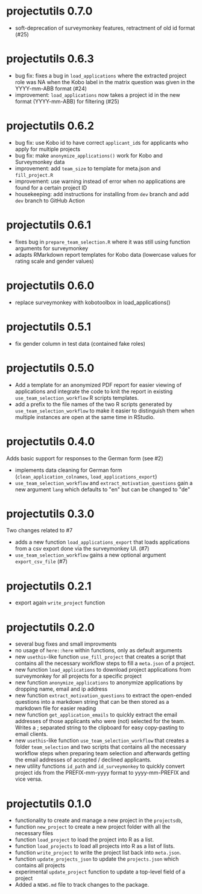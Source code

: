 # projectutils 0.7.0
- soft-deprecation of surveymonkey features, retractment of old id format (#25)

# projectutils 0.6.3
- bug fix: fixes a bug in `load_applications` where the extracted project role was NA when the Kobo label in the matrix question was given in the YYYY-mm-ABB format (#24)
- improvement: `load_applications` now takes a project id in the new format (YYYY-mm-ABB) for filtering (#25)

# projectutils 0.6.2
- bug fix: use Kobo id to have correct `applicant_id`s for applicants who apply for multiple projects
- bug fix: make `anonymize_applications()` work for Kobo and Surveymonkey data 
- improvement: add `team_size` to template for meta.json and `fill_project.R`
- improvement: use warning instead of error when no applications are found for a certain project ID
- housekeeping: add instructions for installing from `dev` branch and add `dev` branch to GitHub Action
# projectutils 0.6.1
- fixes bug in `prepare_team_selection.R` where it was still using function arguments for surveymonkey
- adapts RMarkdown report templates for Kobo data (lowercase values for rating scale and gender values)

# projectutils 0.6.0
- replace surveymonkey with kobotoolbox in load_applications()

# projectutils 0.5.1
- fix gender column in test data (contained fake roles)

# projectutils 0.5.0
- Add a template for an anonymized PDF report for easier viewing of applications and integrate the code to knit the report in existing `use_team_selection_workflow` R scripts templates. 
- add a prefix to the file names of the two R scripts generated by `use_team_selection_workflow` to make it easier to distinguish them when multiple instances are open at the same time in RStudio. 

# projectutils 0.4.0
Adds basic support for responses to the German form (see #2)
-  implements data cleaning for German form (`clean_application_colnames`, `load_applications_export`) 
-  `use_team_selection_workflow` and `extract_motivation_questions` gain a new argument `lang` which defaults to "en" but can be changed to "de" 

# projectutils 0.3.0
Two changes related to #7 
- adds a new function `load_applications_export` that loads applications from a csv export done via the surveymonkey UI.  (#7)
- `use_team_selection_workflow` gains a new optional argument `export_csv_file` (#7) 
 
# projectutils 0.2.1
* export again `write_project` function

# projectutils 0.2.0
* several bug fixes and small improvments
* no usage of `here::here` within functions, only as default arguments
* new `usethis`-like function `use_fill_project` that creates a script that contains all the necessary workflow steps to fill a `meta.json` of a project.
* new function `load_applications` to download project applications from surveymonkey for all projects for a specific project 
* new function `anonymize_applications` to anonymize applications by dropping name, email and ip address
* new function `extract_motivation_questions` to extract the open-ended questions into a markdown string that can be then stored as a markdown file for easier reading
* new function `get_application_emails` to quickly extract the email addresses of those applicants who were (not) selected for the team. Writes a ; separated string to the clipboard for easy copy-pasting to email clients.
* new `usethis`-like function `use_team_selection_workflow` that creates a folder `team_selection` and two scripts that contains all the necessary workflow steps when preparing team selection and afterwards getting the email addresses of accepted / declined applicants.
* new utility functions `id_path` and `id_surveymonkey` to quickly convert project ids from the PREFIX-mm-yyyy format to yyyy-mm-PREFIX and vice versa. 

# projectutils 0.1.0
* functionality to create and manage a new project in the `projectsdb`, 
* function `new_project` to create a new project folder with all the necessary files
* function `load_project` to load the project into R as a list. 
* function `load_projects` to load all projects into R as a list of lists.
* function `write_project` to write the project list back into `meta.json`.
* function `update_projects_json` to update the `projects.json` which contains all projects
* experimental `update_project` function to update a top-level field of a project
* Added a `NEWS.md` file to track changes to the package.

